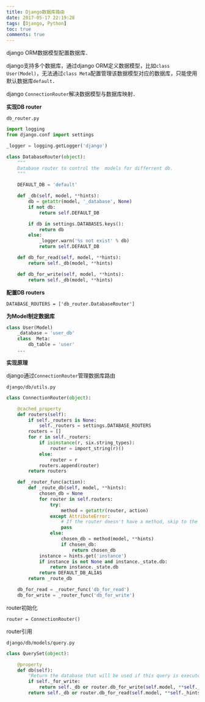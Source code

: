 ```yaml
---
title: Django数据库路由
date: 2017-05-17 22:19:28
tags: [Django, Python]
toc: true
comments: true
---
```


django ORM数据模型配置数据库．

django支持多个数据库，通过django ORM定义数据模型，比如`class User(Model)`，无法通过`class Meta`配置管理该数据模型对应的数据库，只能使用默认数据库`default`．

django `ConnectionRouter`解决数据模型与数据库映射．

**实现DB router**

`db_router.py`

```python
import logging
from django.conf import settings

_logger = logging.getLogger('django')

class DatabaseRouter(object):
    """
    Database router to control the  models for differrent db.
    """

    DEFAULT_DB = 'default'

    def _db(self, model, **hints):
        db = getattr(model, '_database', None)
        if not db:
            return self.DEFAULT_DB

        if db in settings.DATABASES.keys():
            return db
        else:
            _logger.warn('%s not exist' % db)
            return self.DEFAULT_DB

    def db_for_read(self, model, **hints):
        return self._db(model, **hints)

    def db_for_write(self, model, **hints):
        return self._db(model, **hints)
```

**配置DB routers**

`DATABASE_ROUTERS = ['db_router.DatabaseRouter']`

**为Model制定数据库**

```python
class User(Model)
	_database = 'user_db'
    class  Meta:
    	db_table = 'user'
    ...
```

**实现原理**

django通过`ConnectionRouter`管理数据库路由

`django/db/utils.py`

```python
class ConnectionRouter(object):

    @cached_property
    def routers(self):
        if self._routers is None:
            self._routers = settings.DATABASE_ROUTERS
        routers = []
        for r in self._routers:
            if isinstance(r, six.string_types):
                router = import_string(r)()
            else:
                router = r
            routers.append(router)
        return routers

    def _router_func(action):
        def _route_db(self, model, **hints):
            chosen_db = None
            for router in self.routers:
                try:
                    method = getattr(router, action)
                except AttributeError:
                    # If the router doesn't have a method, skip to the next one.
                    pass
                else:
                    chosen_db = method(model, **hints)
                    if chosen_db:
                        return chosen_db
            instance = hints.get('instance')
            if instance is not None and instance._state.db:
                return instance._state.db
            return DEFAULT_DB_ALIAS
        return _route_db

    db_for_read = _router_func('db_for_read')
    db_for_write = _router_func('db_for_write')
```

router初始化

`router = ConnectionRouter()`

router引用

`django/db/models/query.py`

```python
class QuerySet(object):

    @property
    def db(self):
        "Return the database that will be used if this query is executed now"
        if self._for_write:
            return self._db or router.db_for_write(self.model, **self._hints)
        return self._db or router.db_for_read(self.model, **self._hints)
```